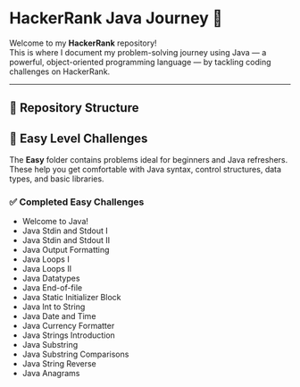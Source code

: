 # HackerRank Java Journey 🚀

Welcome to my **HackerRank** repository!  
This is where I document my problem-solving journey using Java — a powerful, object-oriented programming language — by tackling coding challenges on HackerRank.

---

## 📂 Repository Structure

## 🌱 Easy Level Challenges

The **Easy** folder contains problems ideal for beginners and Java refreshers. These help you get comfortable with Java syntax, control structures, data types, and basic libraries.

### ✅ Completed Easy Challenges

- Welcome to Java!
- Java Stdin and Stdout I
- Java Stdin and Stdout II
- Java Output Formatting
- Java Loops I
- Java Loops II
- Java Datatypes
- Java End-of-file
- Java Static Initializer Block
- Java Int to String
- Java Date and Time
- Java Currency Formatter
- Java Strings Introduction
- Java Substring
- Java Substring Comparisons
- Java String Reverse
- Java Anagrams

